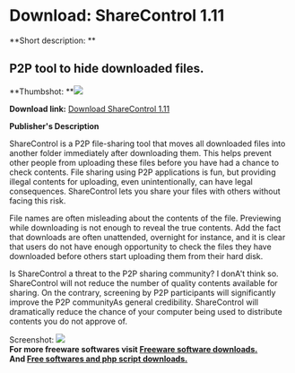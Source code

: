 # Download: ShareControl 1.11

**Short description: **

## P2P tool to hide downloaded files.

  
**Thumbshot: **![](http://www.freewarefiles.com/screenshot/sharecontrolp2p_md.gif)   
  
**Download link:** [Download ShareControl 1.11](http://freesoftwares.boysofts.com/ShareControl_program_32863.html)  
  

**Publisher's Description**  
  

ShareControl is a P2P file-sharing tool that moves all downloaded files into
another folder immediately after downloading them. This helps prevent other
people from uploading these files before you have had a chance to check
contents. File sharing using P2P applications is fun, but providing illegal
contents for uploading, even unintentionally, can have legal consequences.
ShareControl lets you share your files with others without facing this risk.

File names are often misleading about the contents of the file. Previewing
while downloading is not enough to reveal the true contents. Add the fact that
downloads are often unattended, overnight for instance, and it is clear that
users do not have enough opportunity to check the files they have downloaded
before others start uploading them from their hard disk.

Is ShareControl a threat to the P2P sharing community? I donA't think so.
ShareControl will not reduce the number of quality contents available for
sharing. On the contrary, screening by P2P participants will significantly
improve the P2P communityAs general credibility. ShareControl will
dramatically reduce the chance of your computer being used to distribute
contents you do not approve of.

  
  
Screenshot: ![](http://www.freewarefiles.com/screenshot/sharecontrolp2p.gif)  
**For more freeware softwares visit [Freeware software downloads.](http://freesoftwares.boysofts.com/)**   
**And [Free softwares and php script downloads.](http://www.boysofts.com/)**

